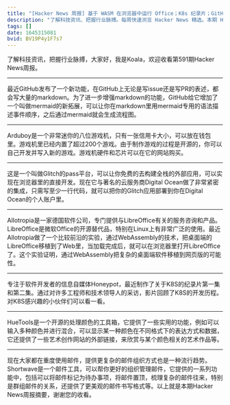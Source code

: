 ```yaml
---
title: "[Hacker News 周报] 基于 WASM 在浏览器中运行 Office；K8s 纪录片；GitHub markdown 功能增强"
description: "了解科技资讯、把握行业脉搏。每周快速浏览 Hacker News 精选。本期 Hacker Newsletter 和 Hacker News Daily 地址：https://mailchi.mp/hackernewsletter/591；https://www.daemonology.net/hn-daily/ 。"
tags: []
date: 1645315081
bvid: BV19P4y1F7s7
---
```

了解科技资讯，把握行业脉搏，大家好，我是Koala，欢迎收看第591期Hacker News周报。

---

最近GitHub发布了一个新功能，在GitHub上无论是写issue还是写PR的表述，都会写大量的markdown。为了进一步增强markdown的功能，GitHub给它增加了一个叫做mermaid的新拓展，可以让你在markdown里用mermaid专用的语法描述事件顺序，之后通过mermaid就会生成流程图。

---

Arduboy是一个非常迷你的八位游戏机，只有一张信用卡大小，可以放在钱包里。游戏机里已经内置了超过200个游戏。由于制作游戏的过程是开源的，你可以自己开发并写入新的游戏。游戏机硬件和芯片可以在它的网站购买。

---

这是一个叫做Glitch的pass平台，可以让你免费的去构建全栈的外部应用，可以实现在浏览器里的直接开发。现在它与著名的云服务商Digital Ocean做了非常紧密的集成，只需写至少一行代码，就可以把你的Glitch应用部署到你在Digital Ocean的个人账户里。

---

Allotropia是一家德国软件公司，专门提供与LibreOffice有关的服务咨询和产品。LibreOffice是微软Office的开源替代品，特别在Linux上有非常广泛的使用。最近Allotropia做了一个比较前沿的实验，通过WebAssembly的技术，把桌面端的LibreOffice移植到了Web里，当加载完成后，就可以在浏览器里打开LibreOffice了。这个实验证明，通过WebAssembly把复杂的桌面端软件移植到网页版的可能性。

---

专注于软件开发者的信息自媒体Honeypot，最近制作了关于K8S的纪录片第一集和第二集。通过对许多工程师和技术领导人的采访，影片回顾了K8S的开发历程。对K8S感兴趣的小伙伴们可以看一看。

---

HueTools是一个开源的处理颜色的工具箱，它提供了一些实用的功能，例如可以输入多种颜色并进行混合，可以显示某一种颜色在不同格式下的表达方式和数据，它还提供了一些艺术创作网站的外部链接，来欣赏与某个颜色相关的艺术作品等。

---

现在大家都在重度使用邮件，提供更复杂的邮件组织方式也是一种流行趋势。Shortwave是一个邮件工具，可以帮你更好的组织管理邮件，它提供的一系列功能中，包括可以将邮件标记为待办事项，将邮件置顶，梳理复杂的邮件往来，特别是群组邮件的关系，还提供了更美观的邮件书写格式等。以上就是本期Hacker News周报摘要，谢谢您的收看。

